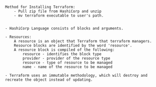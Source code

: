     Method for Installing Terraform:
        - Pull zip file from HashiCorp and unzip
        - mv terraform executable to user's path.


    - HashiCorp Language consists of blocks and arguments.

    - Resources:
        A resource is an object that Terraform that terraform managers.
        Resource blocks are identified by the word 'resource'.
        A resource block is compiled of the following:
            resource - identifies the block type
            provider - provider of the resource type
            resource - type of resource to be managed
            name - name of the resource to be managed

    - Terraform uses an immutable methodology, which will destroy and  recreate the object instead of updating.